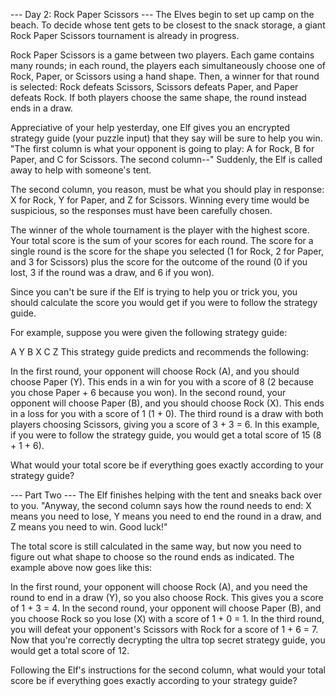 --- Day 2: Rock Paper Scissors ---
The Elves begin to set up camp on the beach. To decide whose tent gets to be closest to the snack storage, a giant Rock Paper Scissors tournament 
is already in progress.

Rock Paper Scissors is a game between two players. Each game contains many rounds; in each round, the players each simultaneously choose one of 
Rock, Paper, or Scissors using a hand shape. Then, a winner for that round is selected: Rock defeats Scissors, Scissors defeats Paper, and Paper 
defeats Rock. If both players choose the same shape, the round instead ends in a draw.

Appreciative of your help yesterday, one Elf gives you an encrypted strategy guide (your puzzle input) that they say will be sure to help you win. 
"The first column is what your opponent is going to play: A for Rock, B for Paper, and C for Scissors. The second column--" Suddenly, the Elf is 
called away to help with someone's tent.

The second column, you reason, must be what you should play in response: X for Rock, Y for Paper, and Z for Scissors. Winning every time would be 
suspicious, so the responses must have been carefully chosen.

The winner of the whole tournament is the player with the highest score. Your total score is the sum of your scores for each round. The score for a 
single round is the score for the shape you selected (1 for Rock, 2 for Paper, and 3 for Scissors) plus the score for the outcome of the round (0 
if you lost, 3 if the round was a draw, and 6 if you won).

Since you can't be sure if the Elf is trying to help you or trick you, you should calculate the score you would get if you were to follow the 
strategy guide.

For example, suppose you were given the following strategy guide:

A Y
B X
C Z
This strategy guide predicts and recommends the following:

In the first round, your opponent will choose Rock (A), and you should choose Paper (Y). This ends in a win for you with a score of 8 (2 because 
you chose Paper + 6 because you won).
In the second round, your opponent will choose Paper (B), and you should choose Rock (X). This ends in a loss for you with a score of 1 (1 + 0).
The third round is a draw with both players choosing Scissors, giving you a score of 3 + 3 = 6.
In this example, if you were to follow the strategy guide, you would get a total score of 15 (8 + 1 + 6).

What would your total score be if everything goes exactly according to your strategy guide?

--- Part Two ---
The Elf finishes helping with the tent and sneaks back over to you. "Anyway, the second column says how the round needs to end: X means you need to lose, Y means you need to end the round in a draw, and Z means you need to win. Good luck!"

The total score is still calculated in the same way, but now you need to figure out what shape to choose so the round ends as indicated. The example above now goes like this:

In the first round, your opponent will choose Rock (A), and you need the round to end in a draw (Y), so you also choose Rock. This gives you a score of 1 + 3 = 4.
In the second round, your opponent will choose Paper (B), and you choose Rock so you lose (X) with a score of 1 + 0 = 1.
In the third round, you will defeat your opponent's Scissors with Rock for a score of 1 + 6 = 7.
Now that you're correctly decrypting the ultra top secret strategy guide, you would get a total score of 12.

Following the Elf's instructions for the second column, what would your total score be if everything goes exactly according to your strategy guide?